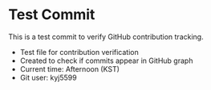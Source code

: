 # Test Commit

This is a test commit to verify GitHub contribution tracking.

- Test file for contribution verification
- Created to check if commits appear in GitHub graph
- Current time: Afternoon (KST)
- Git user: kyj5599
